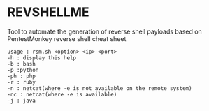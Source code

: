 # REVSHELLME
Tool to automate the generation of reverse shell payloads based on PentestMonkey reverse shell cheat sheet

	usage : rsm.sh <option> <ip> <port>
	-h : display this help
	-b : bash 
	-p :python
	-ph : php
	-r : ruby
	-n : netcat(where -e is not available on the remote system)
	-nc : netcat(where -e is available)
  	-j : java
